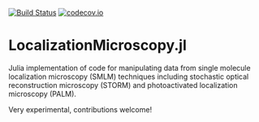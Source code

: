 [![Build Status](https://travis-ci.com/BioTurboNick/LocalizationMicroscopy.jl.svg?branch=master)](https://travis-ci.com/BioTurboNick/LocalizationMicroscopy.jl)
[![codecov.io](https://codecov.io/github/BioTurboNick/LocalizationMicroscopy.jl/coverage.svg?branch=master)](https://codecov.io/github/BioTurboNick/LocalizationMicroscopy.jl?branch=master)

# LocalizationMicroscopy.jl
Julia implementation of code for manipulating data from single molecule localization microscopy (SMLM) techniques including stochastic optical reconstruction microscopy (STORM) and photoactivated localization microscopy (PALM).

Very experimental, contributions welcome!
